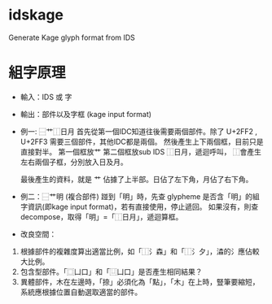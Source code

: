 # idskage
Generate Kage glyph format from IDS

# 組字原理
* 輸入：IDS 或 字
* 輸出：部件以及字框 (kage input format)

* 例一: ⿱艹⿰日月
    首先從第一個IDC知道往後需要兩個部件。除了 U+2FF2 , U+2FF3 需要三個部件，其他IDC都是兩個。
    然後產生上下兩個框，目前只是直接對半。
    第一個框放艹
    第二個框放sub IDS ⿰日月，遞迴呼叫，
      ⿰會產生左右兩個子框，分別放入日及月。
      
  最後產生的資料，就是 艹 佔據了上半部。日佔了左下角，月佔了右下角。
  

* 例二：⿱艹明 (複合部件)
  踫到「明」時，先查 glypheme 是否含「明」的組字資訊(即kage input format)，若有直接使用，停止遞回。
  如果沒有，則查 decompose，取得「明」=「⿰日月」，遞迴算框。
  

* 改良空間：
 1. 根據部件的複雜度算出適當比例，如「⿰氵森」和「⿰氵夕」，潹的氵應佔較大比例。
 2. 包含型部件。「⿴凵口」和「⿶凵口」是否產生相同結果？
 3. 異體部件，木在左邊時，「捺」必須化為「點」，「木」在上時，豎筆要縮短，系統應根據位置自動選取適當的部件。
